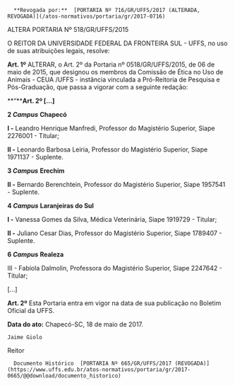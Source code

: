       **Revogada por:**  [PORTARIA Nº 716/GR/UFFS/2017 (ALTERADA, REVOGADA)](/atos-normativos/portaria/gr/2017-0716) 

   ALTERA PORTARIA Nº 518/GR/UFFS/2015  

O REITOR DA UNIVERSIDADE FEDERAL DA FRONTEIRA SUL - UFFS, no uso de suas atribuições legais, resolve:

  

 **Art. 1º** ALTERAR, o Art. 2º da Portaria nº 0518/GR/UFFS/2015, de 06 de maio de 2015, que designou os membros da Comissão de Ética no Uso de Animais - CEUA /UFFS - instância vinculada a Pró-Reitoria de Pesquisa e Pós-Graduação, que passa a vigorar com a seguinte redação:

 **“****Art. 2º [...]**

 **2 *Campus*** **Chapecó**

 **I -** Leandro Henrique Manfredi, Professor do Magistério Superior, Siape 2276001 - Titular;

 **II -** Leonardo Barbosa Leiria, Professor do Magistério Superior, Siape 1971137 - Suplente.

  **3 *Campus*** **Erechim**

 **II -** Bernardo Berenchtein, Professor do Magistério Superior, Siape 1957541 - Suplente.

  **4 *Campus*** **Laranjeiras do Sul**

 **I -** Vanessa Gomes da Silva, Médica Veterinária, Siape 1919729 - Titular;

 **II -** Juliano Cesar Dias, Professor do Magistério Superior, Siape 1789407 - Suplente.

  **6 *Campus*** **Realeza**

 III - Fabíola Dalmolin, Professora do Magistério Superior, Siape 2247642 - Titular;

 [...]

  

 **Art. 2º** Esta Portaria entra em vigor na data de sua publicação no Boletim Oficial da UFFS.

   **Data do ato:** Chapecó-SC, 18 de maio de 2017.   
 

    Jaime Giolo   
 Reitor 

      Documento Histórico  [PORTARIA Nº 665/GR/UFFS/2017 (REVOGADA)](https://www.uffs.edu.br/atos-normativos/portaria/gr/2017-0665/@@download/documento_historico)     
      